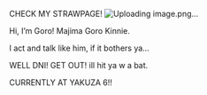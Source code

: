 CHECK MY STRAWPAGE!
![Uploading image.png…](https://64.media.tumblr.com/9bee8e5846c5966ea805dd397baa73e7/be69e09ee37e61f3-67/s500x750/2313645eb52441d44c28d9869ac748ed4df6ab01.gif)

Hi, I’m Goro!
Majima Goro Kinnie.

I act and talk like him, if it bothers ya...

WELL DNI! GET OUT! ill hit ya w a bat.


CURRENTLY AT YAKUZA 6!!






